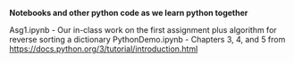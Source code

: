 **Notebooks and other python code as we learn python together**

Asg1.ipynb - Our in-class work on the first assignment plus algorithm for reverse sorting a dictionary
PythonDemo.ipynb - Chapters 3, 4, and 5 from https://docs.python.org/3/tutorial/introduction.html
